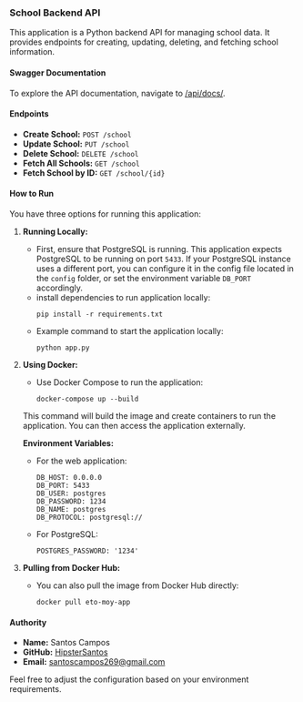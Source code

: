 ### School Backend API

This application is a Python backend API for managing school data. It provides endpoints for creating, updating, deleting, and fetching school information.

#### Swagger Documentation

To explore the API documentation, navigate to [/api/docs/](#).

#### Endpoints

- **Create School:** `POST /school`
- **Update School:** `PUT /school`
- **Delete School:** `DELETE /school`
- **Fetch All Schools:** `GET /school`
- **Fetch School by ID:** `GET /school/{id}`

#### How to Run

You have three options for running this application:

1. **Running Locally:**
   - First, ensure that PostgreSQL is running. This application expects PostgreSQL to be running on port `5433`. If your PostgreSQL instance uses a different port, you can configure it in the config file located in the `config` folder, or set the environment variable `DB_PORT` accordingly.
   - install dependencies to run application locally:
     ```
     pip install -r requirements.txt
     ```
   - Example command to start the application locally:
     ```
     python app.py
     ```

2. **Using Docker:**
   - Use Docker Compose to run the application:
     ```
     docker-compose up --build
     ```
   This command will build the image and create containers to run the application. You can then access the application externally.

   **Environment Variables:**
   - For the web application:
     ```
     DB_HOST: 0.0.0.0
     DB_PORT: 5433
     DB_USER: postgres
     DB_PASSWORD: 1234
     DB_NAME: postgres
     DB_PROTOCOL: postgresql://
     ```
   - For PostgreSQL:
     ```
     POSTGRES_PASSWORD: '1234'
     ```

3. **Pulling from Docker Hub:**
   - You can also pull the image from Docker Hub directly:
     ```
     docker pull eto-moy-app
     ```

#### Authority

- **Name:** Santos Campos
- **GitHub:** [HipsterSantos](https://github.com/HipsterSantos)
- **Email:** santoscampos269@gmail.com

Feel free to adjust the configuration based on your environment requirements.